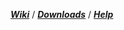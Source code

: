 [**_Wiki_**](https://github.com/LeonardoCiaccio/Trimgle/wiki) / [**_Downloads_**](https://github.com/LeonardoCiaccio/Trimgle/wiki/Downloads) / [**_Help_**](https://github.com/LeonardoCiaccio/Trimgle/wiki/F.A.Q.)

